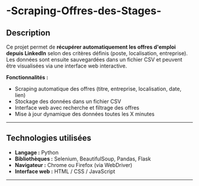 ﻿# -Scraping-Offres-des-Stages-


## Description
Ce projet permet de **récupérer automatiquement les offres d'emploi depuis LinkedIn** selon des critères définis (poste, localisation, entreprise). Les données sont ensuite sauvegardées dans un fichier CSV et peuvent être visualisées via une interface web interactive.

**Fonctionnalités :**
- Scraping automatique des offres (titre, entreprise, localisation, date, lien)
- Stockage des données dans un fichier CSV
- Interface web avec recherche et filtrage des offres
- Mise à jour dynamique des données toutes les X minutes

---

## Technologies utilisées
- **Langage :** Python
- **Bibliothèques :** Selenium, BeautifulSoup, Pandas, Flask
- **Navigateur :** Chrome ou Firefox (via WebDriver)
- **Interface web :** HTML / CSS / JavaScript

---

 

